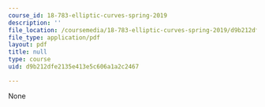 ```yaml
---
course_id: 18-783-elliptic-curves-spring-2019
description: ''
file_location: /coursemedia/18-783-elliptic-curves-spring-2019/d9b212dfe2135e413e5c606a1a2c2467_MIT18_783S19_lec4.pdf
file_type: application/pdf
layout: pdf
title: null
type: course
uid: d9b212dfe2135e413e5c606a1a2c2467

---
```

None